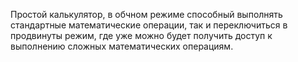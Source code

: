Простой калькулятор, в обчном режиме способный выполнять стандартные
математические операции, так и переключиться в продвинуты режим, где
уже можно будет получить доступ к выполнению сложных
математических операциям.
